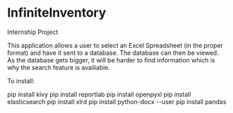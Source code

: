 # InfiniteInventory
Internship Project

This application allows a user to select an Excel Spreadsheet (in the proper format) and have it sent to a database. The database can then be viewed. As the database gets bigger, it will be harder to find information which is why the search feature is availiable. 


To install:

pip install kivy
pip install reportlab
pip install openpyxl
pip install elasticsearch
pip install xlrd
pip install python-docx --user
pip install pandas
